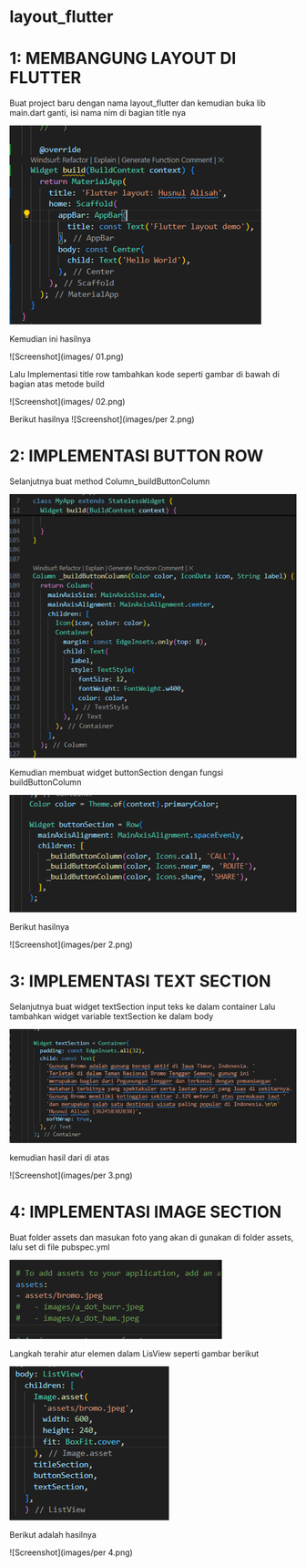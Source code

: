 # layout_flutter

# 1: MEMBANGUNG LAYOUT DI FLUTTER

Buat project baru dengan  nama layout_flutter dan kemudian buka lib main.dart ganti, isi nama nim di bagian title nya


![Screenshot](images/5.png)

Kemudian ini hasilnya

![Screenshot](images/ 01.png)

Lalu Implementasi title row tambahkan kode seperti gambar di bawah di bagian atas metode build 

![Screenshot](images/ 02.png)

Berikut hasilnya
![Screenshot](images/per 2.png)


# 2: IMPLEMENTASI BUTTON ROW


Selanjutnya buat method Column_buildButtonColumn 

![Screenshot](images/03.png)


Kemudian membuat widget buttonSection dengan fungsi buildButtonColumn

![Screenshot](images/04.png)

Berikut hasilnya

![Screenshot](images/per 2.png)


# 3: IMPLEMENTASI TEXT SECTION

Selanjutnya buat widget textSection input teks ke dalam container Lalu tambahkan widget variable textSection ke dalam body

![Screenshot](images/06.png)


kemudian hasil dari di atas

![Screenshot](images/per 3.png)


# 4: IMPLEMENTASI IMAGE SECTION

Buat folder assets dan masukan foto yang akan di gunakan di folder assets, lalu set di file pubspec.yml

![Screenshot](images/6.png)


Langkah terahir atur elemen dalam LisView seperti gambar berikut

![Screenshot](images/7.png)


Berikut adalah hasilnya

![Screenshot](images/per 4.png)


















